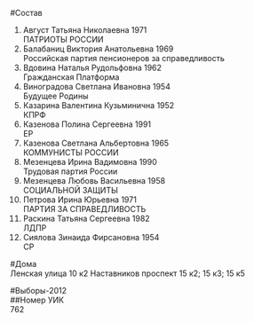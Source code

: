 #Состав  
1. Август Татьяна Николаевна 1971  
    ПАТРИОТЫ РОССИИ  
2. Балабаниц Виктория Анатольевна 1969  
    Российская партия пенсионеров за справедливость  
3. Вдовина Наталья Рудольфовна 1962  
    Гражданская Платформа  
4. Виноградова Светлана Ивановна 1954  
    Будущее Родины  
5. Казарина Валентина Кузьминична 1952  
    КПРФ  
6. Казенова Полина Сергеевна 1991  
    ЕР  
7. Казенова Светлана Альбертовна 1965  
    КОММУНИСТЫ РОССИИ  
8. Мезенцева Ирина Вадимовна 1990  
    Трудовая партия России  
9. Мезенцева Любовь Васильевна 1958  
    СОЦИАЛЬНОЙ ЗАЩИТЫ  
10. Петрова Ирина Юрьевна 1971  
    ПАРТИЯ ЗА СПРАВЕДЛИВОСТЬ  
11. Раскина Татьяна Сергеевна 1982  
    ЛДПР  
12. Сиялова Зинаида Фирсановна 1954  
    СР  
  
#Дома  
Ленская улица 10 к2 Наставников проспект 15 к2; 15 к3; 15 к5  
  
#Выборы-2012  
##Номер УИК  
762  

